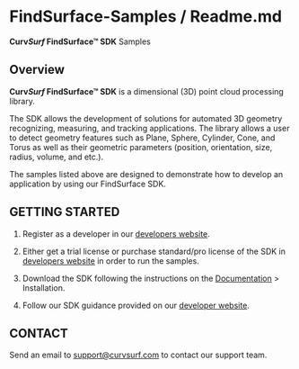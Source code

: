 # FindSurface-Samples / Readme.md
**Curv*Surf* FindSurface™ SDK** Samples

Overview
--------

**Curv*Surf* FindSurface™ SDK** is a dimensional (3D) point cloud processing library.

The SDK allows the development of solutions for automated 3D geometry recognizing, measuring, and tracking applications. The library allows a user to detect geometry features such as Plane, Sphere, Cylinder, Cone, and Torus as well as their geometric parameters (position, orientation, size, radius, volume, and etc.).

The samples listed above are designed to demonstrate how to develop an application by using our FindSurface SDK.


GETTING STARTED
---------------

1. Register as a developer in our [developers website](https://developers.curvsurf.com/register.jsp).

2. Either get a trial license or purchase standard/pro license of the SDK in [developers website](https://developers.curvsurf.com/) in order to run the samples.

3. Download the SDK following the instructions on the [Documentation](https://developers.curvsurf.com/documentation.jsp) > Installation.

4. Follow our SDK guidance provided on our [developer website](https://developers.curvsurf.com/documentation.jsp).


CONTACT
-------

Send an email to support@curvsurf.com to contact our support team.
